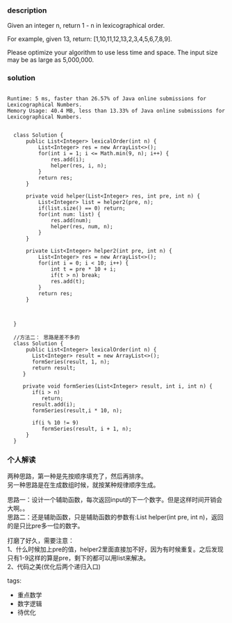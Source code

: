 ### description    
  Given an integer n, return 1 - n in lexicographical order.  
    
  For example, given 13, return: [1,10,11,12,13,2,3,4,5,6,7,8,9].  
    
  Please optimize your algorithm to use less time and space. The input size may be as large as 5,000,000.  
### solution    
```    
  
Runtime: 5 ms, faster than 26.57% of Java online submissions for Lexicographical Numbers.  
Memory Usage: 40.4 MB, less than 13.33% of Java online submissions for Lexicographical Numbers.  
  
  
  class Solution {  
      public List<Integer> lexicalOrder(int n) {  
          List<Integer> res = new ArrayList<>();  
          for(int i = 1; i <= Math.min(9, n); i++) {  
              res.add(i);  
              helper(res, i, n);  
          }  
          return res;  
      }  
    
      private void helper(List<Integer> res, int pre, int n) {  
          List<Integer> list = helper2(pre, n);  
          if(list.size() == 0) return;  
          for(int num: list) {  
              res.add(num);  
              helper(res, num, n);  
          }  
      }  
    
      private List<Integer> helper2(int pre, int n) {  
          List<Integer> res = new ArrayList<>();  
          for(int i = 0; i < 10; i++) {  
              int t = pre * 10 + i;  
              if(t > n) break;  
              res.add(t);  
          }  
          return res;  
      }  
    
        
    
  }  
  
  //方法二： 思路是差不多的
  class Solution {
      public List<Integer> lexicalOrder(int n) {
        List<Integer> result = new ArrayList<>();
        formSeries(result, 1, n);
        return result;
     }
  
     private void formSeries(List<Integer> result, int i, int n) {
        if(i > n)
           return;
        result.add(i);
        formSeries(result,i * 10, n);
  
        if(i % 10 != 9)
           formSeries(result, i + 1, n);  
      }
  }
```    
    
### 个人解读    
  两种思路，第一种是先按顺序填充了，然后再排序。  
  另一种思路是在生成数组时候，就按某种规律顺序生成。  
    
  思路一：设计一个辅助函数，每次返回input的下一个数字。但是这样时间开销会大啊。。  
  思路二：还是辅助函数，只是辅助函数的参数有:List<Integer> helper(int pre, int n)，返回的是只比pre多一位的数字。   
    
  打磨了好久，需要注意：  
  1、什么时候加上pre的值，helper2里面直接加不好，因为有时候重复。之后发现只有1-9这样的算是pre，剩下的都可以用list来解决。  
  2、代码之美(优化后两个递归入口)  
    
tags:    
  -   重点数学  
  -   数字逻辑  
  -   待优化  

